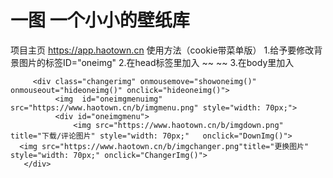 # 一图 一个小小的壁纸库
项目主页 https://app.haotown.cn
使用方法（cookie带菜单版）
1.给予要修改背景图片的标签ID="oneimg"
2.在head标签里加入
     ~<link rel="stylesheet" href="https://raw.githubusercontent.com/haocity/oneimg/gh-pages/css/oneimg-cookie.css">~
     ~<script src="https://raw.githubusercontent.com/haocity/oneimg/gh-pages/js/oneimg-cookie.js"></script>~
3.在body里加入

         <div class="changerimg" onmousemove="showoneimg()" onmouseout="hideoneimg()" onclick="hideoneimg()">
              <img  id="oneimgmenuimg" src="https://www.haotown.cn/b/imgmenu.png" style="width: 70px;">
              <div id="oneimgmenu">
                  <img src="https://www.haotown.cn/b/imgdown.png" title="下载/评论图片" style="width: 70px;"   onclick="DownImg()">    
      <img src="https://www.haotown.cn/b/imgchanger.png"title="更换图片" style="width: 70px;" onclick="ChangerImg()">    
       </div>
